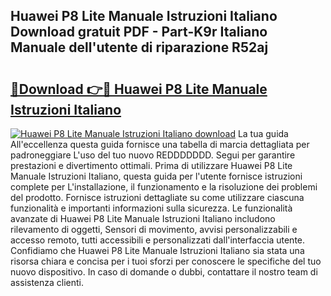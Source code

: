 ## Huawei P8 Lite Manuale Istruzioni Italiano Download gratuit PDF - Part-K9r Italiano Manuale dell'utente di riparazione R52aj

# <h2><a href="http://dfaqcg.blite.top/?on=Huawei+P8+Lite+Manuale+Istruzioni+Italiano">🔗Download 👉🔴 Huawei P8 Lite Manuale Istruzioni Italiano</a></h2>

[![Huawei P8 Lite Manuale Istruzioni Italiano download](https://i.imgur.com/lujVjoI.png)](http://dfaqcg.blite.top/?on=Huawei+P8+Lite+Manuale+Istruzioni+Italiano)
La tua guida All'eccellenza questa guida fornisce una tabella di marcia dettagliata per padroneggiare L'uso del tuo nuovo REDDDDDDD. Segui per garantire prestazioni e divertimento ottimali. Prima di utilizzare Huawei P8 Lite Manuale Istruzioni Italiano, questa guida per l'utente fornisce istruzioni complete per L'installazione, il funzionamento e la risoluzione dei problemi del prodotto. Fornisce istruzioni dettagliate su come utilizzare ciascuna funzionalità e importanti informazioni sulla sicurezza. Le funzionalità avanzate di Huawei P8 Lite Manuale Istruzioni Italiano includono rilevamento di oggetti, Sensori di movimento, avvisi personalizzabili e accesso remoto, tutti accessibili e personalizzati dall'interfaccia utente. Confidiamo che Huawei P8 Lite Manuale Istruzioni Italiano sia stata una risorsa chiara e concisa per i tuoi sforzi per conoscere le specifiche del tuo nuovo dispositivo. In caso di domande o dubbi, contattare il nostro team di assistenza clienti.
